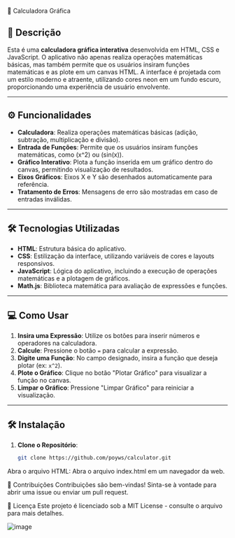 🚀 Calculadora Gráfica

## 📜 Descrição

Esta é uma **calculadora gráfica interativa** desenvolvida em HTML, CSS e JavaScript. O aplicativo não apenas realiza operações matemáticas básicas, mas também permite que os usuários insiram funções matemáticas e as plote em um canvas HTML. A interface é projetada com um estilo moderno e atraente, utilizando cores neon em um fundo escuro, proporcionando uma experiência de usuário envolvente.

---

## ⚙️ Funcionalidades

- **Calculadora**: Realiza operações matemáticas básicas (adição, subtração, multiplicação e divisão).
- **Entrada de Funções**: Permite que os usuários insiram funções matemáticas, como \(x^2\) ou \(sin(x)\).
- **Gráfico Interativo**: Plota a função inserida em um gráfico dentro do canvas, permitindo visualização de resultados.
- **Eixos Gráficos**: Eixos X e Y são desenhados automaticamente para referência.
- **Tratamento de Erros**: Mensagens de erro são mostradas em caso de entradas inválidas.

---

## 🛠️ Tecnologias Utilizadas

- **HTML**: Estrutura básica do aplicativo.
- **CSS**: Estilização da interface, utilizando variáveis de cores e layouts responsivos.
- **JavaScript**: Lógica do aplicativo, incluindo a execução de operações matemáticas e a plotagem de gráficos.
- **Math.js**: Biblioteca matemática para avaliação de expressões e funções.

---

## 💻 Como Usar

1. **Insira uma Expressão**: Utilize os botões para inserir números e operadores na calculadora.
2. **Calcule**: Pressione o botão `=` para calcular a expressão.
3. **Digite uma Função**: No campo designado, insira a função que deseja plotar (ex: `x^2`).
4. **Plote o Gráfico**: Clique no botão "Plotar Gráfico" para visualizar a função no canvas.
5. **Limpar o Gráfico**: Pressione "Limpar Gráfico" para reiniciar a visualização.

---

## 🛠️ Instalação

1. **Clone o Repositório**: 
   ```bash
   git clone https://github.com/poyws/calculator.git

Abra o arquivo HTML: Abra o arquivo index.html em um navegador da web.

🤝 Contribuições
Contribuições são bem-vindas! Sinta-se à vontade para abrir uma issue ou enviar um pull request.

📄 Licença
Este projeto é licenciado sob a MIT License - consulte o arquivo para mais detalhes.

![image](https://github.com/user-attachments/assets/3cce3414-0a17-4ec0-8b8b-1381aa46ee32)
